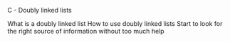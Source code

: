 C - Doubly linked lists


What is a doubly linked list
How to use doubly linked lists
Start to look for the right source of information without too much help
